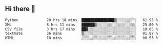 ## Hi there 👋

<!--
**alihaqberdi/alihaqberdi** is a ✨ _special_ ✨ repository because its `README.md` (this file) appears on your GitHub profile.

Here are some ideas to get you started:

- 🔭 I’m currently working on ...
- 🌱 I’m currently learning ...
- 👯 I’m looking to collaborate on ...
- 🤔 I’m looking for help with ...
- 💬 Ask me about ...
- 📫 How to reach me: ...
- 😄 Pronouns: ...
- ⚡ Fun fact: ...
-->

<!--START_SECTION:waka-->

```txt
Python             20 hrs 18 mins  ███████████████▒░░░░░░░░░   61.95 %
XML                8 hrs 11 mins   ██████▒░░░░░░░░░░░░░░░░░░   25.00 %
CSV file           3 hrs 17 mins   ██▓░░░░░░░░░░░░░░░░░░░░░░   10.05 %
textmate           36 mins         ▒░░░░░░░░░░░░░░░░░░░░░░░░   01.87 %
HTML               10 mins         ░░░░░░░░░░░░░░░░░░░░░░░░░   00.53 %
```

<!--END_SECTION:waka-->
